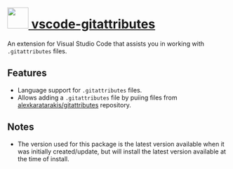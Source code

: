 # [<img src="https://cdn.rawgit.com/AdmiringWorm/chocolatey-packages/c40da18b7c334d5b028f5a43e6492a05e8208d6f/icons/vscode-gitattributes.png" height="48" width="48" /> vscode-gitattributes](https://chocolatey.org/vscode-gitattributes)

An extension for Visual Studio Code that assists you in working with `.gitattributes` files.

## Features
- Language support for `.gitattributes` files.
- Allows adding a `.gitattributes` file by puiing files from [alexkaratarakis/gitattributes](https://github.com/alexkaratarakis/gitattributes) repository.

## Notes
- The version used for this package is the latest version available when it was initially created/update, but will install the latest version available at the time of install.
